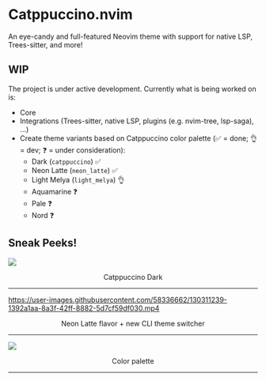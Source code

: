 # Catppuccino.nvim
An eye-candy and full-featured Neovim theme with support for native LSP, Trees-sitter, and more!

## WIP
The project is under active development. Currently what is being worked on is:

+ Core
+ Integrations (Trees-sitter, native LSP, plugins (e.g. nvim-tree, lsp-saga), ...)
+ Create theme variants based on Catppuccino color palette (✅ = done; 👌 = dev; ❓ = under consideration):
	+ Dark (`catppuccino`) ✅
	+ Neon Latte (`neon_latte`) ✅
	+ Light Melya (`light_melya`) 👌
	+ Aquamarine ❓
	+ Pale ❓
	+ Nord ❓

## Sneak Peeks!

<kbd><img src ="https://i.imgur.com/EFwifF5.png"></kbd>
<p align="center">
	Catppuccino Dark
</p><hr>

https://user-images.githubusercontent.com/58336662/130311239-1392a1aa-8a3f-42ff-8882-5d7cf59df030.mp4
<p align="center">
	Neon Latte flavor + new CLI theme switcher
</p><hr>

<kbd><img src ="https://i.imgur.com/wXadql8.png"></kbd>
<p align="center">
	Color palette
</p><hr>

